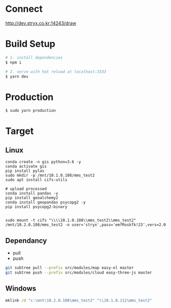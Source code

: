 # Connect
http://dev.stryx.co.kr:14243/draw

# Build Setup

```bash
# 1. install dependencies
$ npm i

# 2. serve with hot reload at localhost:3333
$ yarn dev
```

# Production

```bash
$ sudo yarn production
```

# Target
## Linux
```
conda create -n gis python=3.6 -y
conda activate gis
pip install pylas
sudo mkdir -p /mnt/10.1.0.108/mms_test2
sudo apt install cifs-utils

# upload processed
conda install pandas -y
pip install geoalchemy2
conda install geopandas psycopg2 -y
pip install psycopg2-binary


sudo mount -t cifs "\\\\10.1.0.108\\mms_test2\\mms_test2" /mnt/10.2.0.108/mms_test2 -o user='stryx',pass='emfRoskfk!23',vers=2.0
```

## Dependancy
- pull
- push
```bash
git subtree pull --prefix src/modules/map easy-ol master
git subtree push --prefix src/modules/cloud easy-three-js master
```


## Windows
```cmd
mklink /d "c:\mnt\10.2.0.108\mms_test2" "\\10.1.0.112\mms_test2"
```
